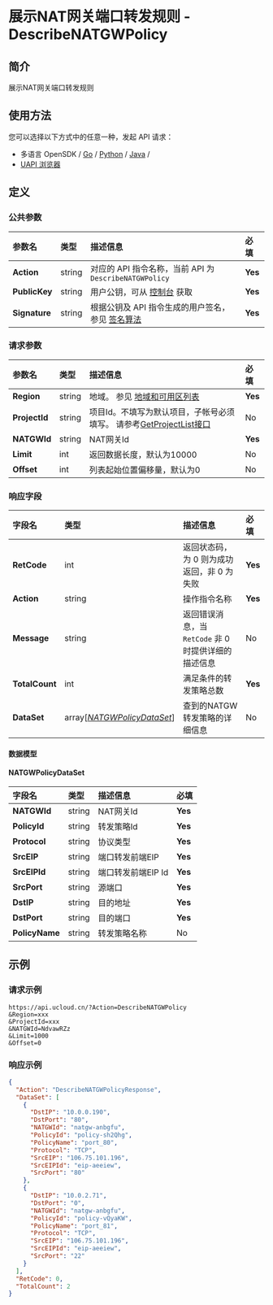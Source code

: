 # 展示NAT网关端口转发规则 - DescribeNATGWPolicy

## 简介

展示NAT网关端口转发规则






## 使用方法

您可以选择以下方式中的任意一种，发起 API 请求：
- 多语言 OpenSDK / [Go](https://github.com/ucloud/ucloud-sdk-go) / [Python](https://github.com/ucloud/ucloud-sdk-python3) / [Java](https://github.com/ucloud/ucloud-sdk-java) /
- [UAPI 浏览器](https://console.ucloud.cn/uapi/detail?id=DescribeNATGWPolicy)


## 定义

### 公共参数

| 参数名 | 类型 | 描述信息 | 必填 |
|:---|:---|:---|:---|
| **Action**     | string  | 对应的 API 指令名称，当前 API 为 `DescribeNATGWPolicy`                        | **Yes** |
| **PublicKey**  | string  | 用户公钥，可从 [控制台](https://console.ucloud.cn/uapi/apikey) 获取                                             | **Yes** |
| **Signature**  | string  | 根据公钥及 API 指令生成的用户签名，参见 [签名算法](api/summary/signature.md)  | **Yes** |

### 请求参数

| 参数名 | 类型 | 描述信息 | 必填 |
|:---|:---|:---|:---|
| **Region** | string | 地域。 参见 [地域和可用区列表](api/summary/regionlist) |**Yes**|
| **ProjectId** | string | 项目Id。不填写为默认项目，子帐号必须填写。 请参考[GetProjectList接口](api/summary/get_project_list) |No|
| **NATGWId** | string | NAT网关Id |**Yes**|
| **Limit** | int | 返回数据长度，默认为10000 |No|
| **Offset** | int | 列表起始位置偏移量，默认为0 |No|

### 响应字段

| 字段名 | 类型 | 描述信息 | 必填 |
|:---|:---|:---|:---|
| **RetCode** | int | 返回状态码，为 0 则为成功返回，非 0 为失败 |**Yes**|
| **Action** | string | 操作指令名称 |**Yes**|
| **Message** | string | 返回错误消息，当 `RetCode` 非 0 时提供详细的描述信息 |No|
| **TotalCount** | int | 满足条件的转发策略总数 |**Yes**|
| **DataSet** | array[[*NATGWPolicyDataSet*](#NATGWPolicyDataSet)] | 查到的NATGW 转发策略的详细信息 |No|

#### 数据模型


#### NATGWPolicyDataSet

| 字段名 | 类型 | 描述信息 | 必填 |
|:---|:---|:---|:---|
| **NATGWId** | string | NAT网关Id |**Yes**|
| **PolicyId** | string | 转发策略Id |**Yes**|
| **Protocol** | string | 协议类型 |**Yes**|
| **SrcEIP** | string | 端口转发前端EIP |**Yes**|
| **SrcEIPId** | string | 端口转发前端EIP Id |**Yes**|
| **SrcPort** | string | 源端口 |**Yes**|
| **DstIP** | string | 目的地址 |**Yes**|
| **DstPort** | string | 目的端口 |**Yes**|
| **PolicyName** | string | 转发策略名称 |No|

## 示例

### 请求示例
    
```
https://api.ucloud.cn/?Action=DescribeNATGWPolicy
&Region=xxx
&ProjectId=xxx
&NATGWId=NdvawRZz
&Limit=1000
&Offset=0
```

### 响应示例
    
```json
{
  "Action": "DescribeNATGWPolicyResponse",
  "DataSet": [
    {
      "DstIP": "10.0.0.190",
      "DstPort": "80",
      "NATGWId": "natgw-anbgfu",
      "PolicyId": "policy-sh2Qhg",
      "PolicyName": "port_80",
      "Protocol": "TCP",
      "SrcEIP": "106.75.101.196",
      "SrcEIPId": "eip-aeeiew",
      "SrcPort": "80"
    },
    {
      "DstIP": "10.0.2.71",
      "DstPort": "0",
      "NATGWId": "natgw-anbgfu",
      "PolicyId": "policy-vQyaKW",
      "PolicyName": "port_81",
      "Protocol": "TCP",
      "SrcEIP": "106.75.101.196",
      "SrcEIPId": "eip-aeeiew",
      "SrcPort": "22"
    }
  ],
  "RetCode": 0,
  "TotalCount": 2
}
```





